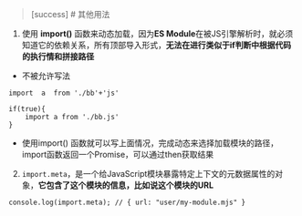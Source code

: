 >[success]  # 其他用法
1. 使用 **import()** 函数来动态加载，因为**ES Module**在被JS引擎解析时，就必须知道它的依赖关系，所有顶部导入形式，**无法在进行类似于if判断中根据代码的执行情和拼接路径**

* 不被允许写法
~~~
import  a  from './bb'+'js'

if(true){
	import a from './bb.js'
}
~~~
* 使用import() 函数就可以写上面情况，完成动态来选择加载模块的路径，import函数返回一个Promise，可以通过then获取结果

2. `import.meta`，是一个给JavaScript模块暴露特定上下文的元数据属性的对象，**它包含了这个模块的信息，比如说这个模块的URL**
~~~
console.log(import.meta); // { url: "user/my-module.mjs" }
~~~